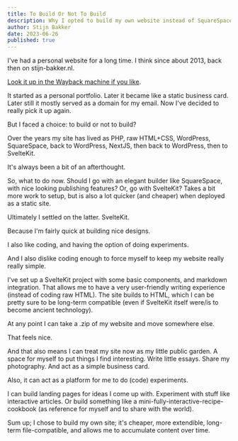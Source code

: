```yaml
---
title: To Build Or Not To Build
description: Why I opted to build my own website instead of SquareSpace, WordPress or any other such platform
author: Stijn Bakker
date: 2023-06-26
published: true
---
```


I've had a personal website for a long time. I think since about 2013, back then on stijn-bakker.nl.

[Look it up in the Wayback machine if you like](https://web.archive.org/web/20230000000000*/stijnbakker.com).

It started as a personal portfolio. Later it became like a static business card. Later still it mostly served as a domain for my email. Now I've decided to really pick it up again.

But I faced a choice: to build or not to build?

Over the years my site has lived as PHP, raw HTML+CSS, WordPress, SquareSpace, back to WordPress, NextJS, then back to WordPress, then to SvelteKit.

It's always been a bit of an afterthought.

So, what to do now. Should I go with an elegant builder like SquareSpace, with nice looking publishing features? Or, go with SvelteKit? Takes a bit more work to setup, but is also a lot quicker (and cheaper) when deployed as a static site.

Ultimately I settled on the latter. SvelteKit.

Because I'm fairly quick at building nice designs.

I also like coding, and having the option of doing experiments.

And I also dislike coding enough to force myself to keep my website really really simple.

I've set up a SvelteKit project with some basic components, and markdown integration. That allows me to have a very user-friendly writing experience (instead of coding raw HTML). The site builds to HTML, which I can be pretty sure to be long-term compatible (even if SvelteKit itself were/is to become ancient technology).

At any point I can take a .zip of my website and move somewhere else.

That feels nice.

And that also means I can treat my site now as my little public garden. A space for myself to put things I find interesting. Write little essays. Share my photography. And act as a simple business card.

Also, it can act as a platform for me to do (code) experiments.

I can build landing pages for ideas I come up with. Experiment with stuff like interactive articles. Or build something like a mini-fully-interactive-recipe-cookbook (as reference for myself and to share with the world).

Sum up; I chose to build my own site; it's cheaper, more extendible, long-term file-compatible, and allows me to accumulate content over time.
